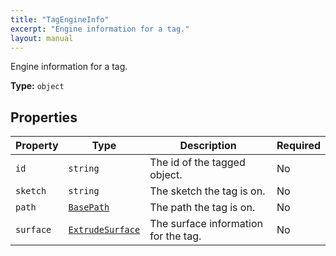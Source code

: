 ```yaml
---
title: "TagEngineInfo"
excerpt: "Engine information for a tag."
layout: manual
---
```


Engine information for a tag.

**Type:** `object`





## Properties

| Property | Type | Description | Required |
|----------|------|-------------|----------|
| `id` |`string`| The id of the tagged object. | No |
| `sketch` |`string`| The sketch the tag is on. | No |
| `path` |[`BasePath`](/docs/kcl/types/BasePath)| The path the tag is on. | No |
| `surface` |[`ExtrudeSurface`](/docs/kcl/types/ExtrudeSurface)| The surface information for the tag. | No |


